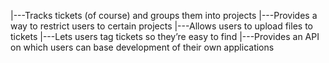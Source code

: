 
|---Tracks tickets (of course) and groups them into projects
|---Provides a way to restrict users to certain projects
|---Allows users to upload files to tickets
|---Lets users tag tickets so they’re easy to find
|---Provides an API on which users can base development of their own applications
